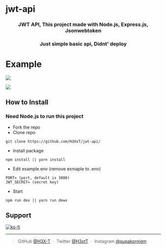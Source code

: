 # jwt-api

<h3 align="center">JWT API, This project made with Node.js, Express.js, Jsonwebtoken</h3>
<h3 align="center">
 <p>Just simple basic api, Didnt' deploy</p>
</h3>

# Example

![](https://cdn.discordapp.com/attachments/925063485556150292/954331387144585216/unknown.png)

![](https://cdn.discordapp.com/attachments/925063485556150292/954331799406923786/unknown.png)

## How to Install

### Need Node.js to run this project

- Fork the repo
- Clone repo

```
git clone https://github.com/H3XxT/jwt-api/
```

- Install package

```
npm install || yarn install
```

- Edit example.env (remove exmaple to .env)

```
PORT= (port, default is 3000)
JWT_SECRET= (secret key)
```

- Start

```
npm run dev || yarn run dewv
```

## Support

[![ko-fi](https://ko-fi.com/img/githubbutton_sm.svg)](https://ko-fi.com/L4L6ARTNW)

---

> GitHub [@H3X-T](https://github.com/H3X-T) &nbsp;&middot;&nbsp;
> Twitter [@H3xtT](https://twitter.com/H3xtT) &nbsp;&middot;&nbsp;
> Instagram [@supakornigm](https://instagram.com/supakornigm)
